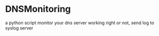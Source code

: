 # DNSMonitoring
a python script monitor your dns server working right or not, send log to syslog server
